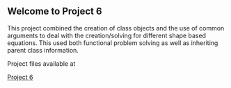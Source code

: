 ## Welcome to Project 6
This project combined the creation of class objects and the use of common arguments to deal with the creation/solving for different shape based equations. This used both functional problem solving as well as inheriting parent class information.

Project files available at 

[Project 6](https://bassguitarben.github.io/cit281-p6/p6.js)

